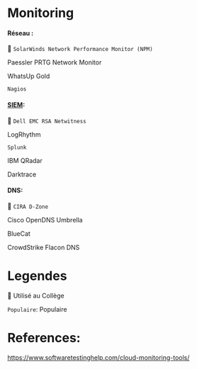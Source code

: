 # Monitoring


#### Réseau :

   :round_pushpin: `SolarWinds Network Performance Monitor (NPM)` 

   Paessler PRTG Network Monitor
   
   WhatsUp Gold
   
   `Nagios`
 
#### [SIEM](https://en.wikipedia.org/wiki/Security_information_and_event_management):

   :round_pushpin: `Dell EMC RSA Netwitness`

   LogRhythm

   `Splunk`

   IBM QRadar

   Darktrace
 
#### DNS:

   :round_pushpin: `CIRA D-Zone`

   Cisco OpenDNS Umbrella

   BlueCat

   CrowdStrike Flacon DNS

# Legendes

   :round_pushpin: Utilisé au Collège
   
   `Populaire`: Populaire



# References:

https://www.softwaretestinghelp.com/cloud-monitoring-tools/
